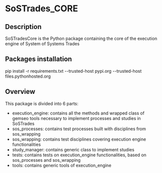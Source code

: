 
# SoSTrades_CORE


## Description
SoSTradesCore is the Python package containing the core of the execution engine of System of Systems Trades

## Packages installation
pip install -r requirements.txt --trusted-host pypi.org --trusted-host files.pythonhosted.org

## Overview
This package is divided into 6 parts:

- execution_engine: contains all the methods and wrapped class of gemseo tools necessary to implement processes and studies in SoSTrades
- sos_processes: contains test processes built with disciplines from sos_wrapping
- sos_wrapping: contains test disciplines covering execution engine functionalities
- study_manager: contains generic class to implement studies
- tests: contains tests on execution_engine functionalities, based on sos_processes and sos_wrapping
- tools: contains generic tools of execution_engine


